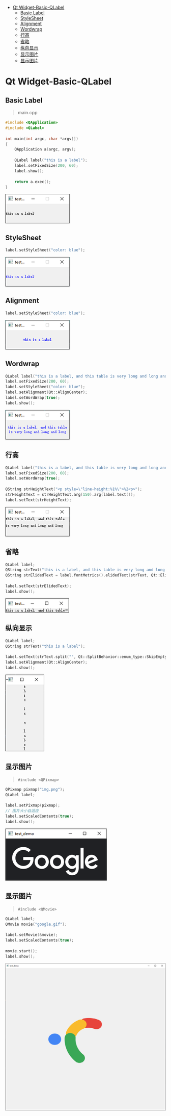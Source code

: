 - [Qt Widget-Basic-QLabel](#qt-widget-basic-qlabel)
  - [Basic Label](#basic-label)
  - [StyleSheet](#stylesheet)
  - [Alignment](#alignment)
  - [Wordwrap](#wordwrap)
  - [行高](#行高)
  - [省略](#省略)
  - [纵向显示](#纵向显示)
  - [显示图片](#显示图片)
  - [显示图片](#显示图片-1)

# Qt Widget-Basic-QLabel

## Basic Label

> main.cpp

```cpp
#include <QApplication>
#include <QLabel>

int main(int argc, char *argv[])
{
    QApplication a(argc, argv);

    QLabel label("this is a label");
    label.setFixedSize(200, 60);
    label.show();

    return a.exec();
}
```

![](.assert/000.label.png)

## StyleSheet

```cpp
label.setStyleSheet("color: blue");
```

![](.assert/000.label1.png)

## Alignment

```cpp
label.setStyleSheet("color: blue");
```

![](.assert/000.label2.png)

## Wordwrap

```cpp
QLabel label("this is a label, and this table is very long and long and long");
label.setFixedSize(200, 60);
label.setStyleSheet("color: blue");
label.setAlignment(Qt::AlignCenter);
label.setWordWrap(true);
label.show();
```

![](.assert/000.label3.png)

## 行高

```cpp
QLabel label("this is a label, and this table is very long and long and long");
label.setFixedSize(200, 60);
label.setWordWrap(true);

QString strHeightText("<p style=\"line-height:%1%\">%2<p>");
strHeightText = strHeightText.arg(150).arg(label.text());
label.setText(strHeightText);
```

![](.assert/000.label4.png)

## 省略

```cpp
QLabel label;
QString strText("this is a label, and this table is very long and long and long");
QString strElidedText = label.fontMetrics().elidedText(strText, Qt::ElideRight, 200, Qt::TextShowMnemonic);

label.setText(strElidedText);
label.show();
```

![](.assert/000.label5.png)

## 纵向显示

```cpp
QLabel label;
QString strText("this is a label");

label.setText(strText.split("", Qt::SplitBehavior::enum_type::SkipEmptyParts).join("\n"));
label.setAlignment(Qt::AlignCenter);
label.show();
```

![](.assert/000.label6.png)

## 显示图片

> `#include <QPixmap>`

```cpp
QPixmap pixmap("img.png");
QLabel label;

label.setPixmap(pixmap);
// 图片大小自适应
label.setScaledContents(true);
label.show();
```

![](.assert/000.label7.png)

## 显示图片

> `#include <QMovie>`

```cpp
QLabel label;
QMovie movie("google.gif");

label.setMovie(&movie);
label.setScaledContents(true);

movie.start();
label.show();
```

![](.assert/000.label8.png)


